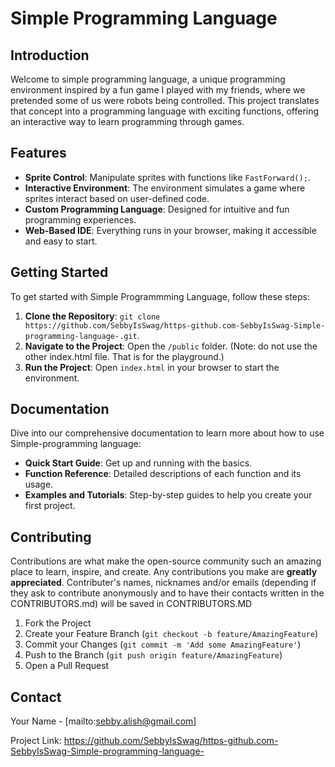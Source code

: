 # Simple Programming Language

## Introduction
Welcome to simple programming language, a unique programming environment inspired by a fun game I played with my friends, where we pretended some of us were robots being controlled. This project translates that concept into a programming language with exciting functions, offering an interactive way to learn programming through games.

## Features
- **Sprite Control**: Manipulate sprites with functions like `FastForward();`.
- **Interactive Environment**: The environment simulates a game where sprites interact based on user-defined code.
- **Custom Programming Language**: Designed for intuitive and fun programming experiences.
- **Web-Based IDE**: Everything runs in your browser, making it accessible and easy to start.

## Getting Started
To get started with Simple Programmming Language, follow these steps:

1. **Clone the Repository**: `git clone https://github.com/SebbyIsSwag/https-github.com-SebbyIsSwag-Simple-programming-language-.git`.
2. **Navigate to the Project**: Open the `/public` folder. (Note: do not use the other index.html file. That is for the playground.)
3. **Run the Project**: Open `index.html` in your browser to start the environment.

## Documentation
Dive into our comprehensive documentation to learn more about how to use Simple-programming language:
- **Quick Start Guide**: Get up and running with the basics.
- **Function Reference**: Detailed descriptions of each function and its usage.
- **Examples and Tutorials**: Step-by-step guides to help you create your first project.

## Contributing
Contributions are what make the open-source community such an amazing place to learn, inspire, and create. Any contributions you make are **greatly appreciated**. Contributer's names, nicknames and/or emails (depending if they ask to contribute anonymously and to have their contacts written in the CONTRIBUTORS.md) will be saved in CONTRIBUTORS.MD

1. Fork the Project
2. Create your Feature Branch (`git checkout -b feature/AmazingFeature`)
3. Commit your Changes (`git commit -m 'Add some AmazingFeature'`)
4. Push to the Branch (`git push origin feature/AmazingFeature`)
5. Open a Pull Request

## Contact
Your Name - [mailto:sebby.alish@gmail.com]

Project Link: https://github.com/SebbyIsSwag/https-github.com-SebbyIsSwag-Simple-programming-language-

